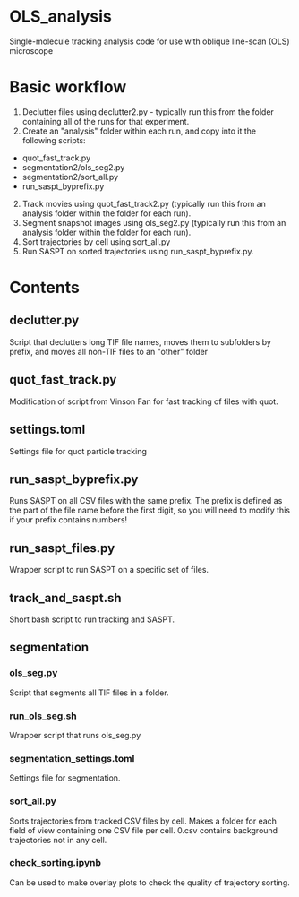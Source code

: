 # OLS_analysis
Single-molecule tracking analysis code for use with oblique line-scan (OLS) microscope

# Basic workflow
1. Declutter files using declutter2.py - typically run this from the folder containing all of the runs for that experiment.
2. Create an "analysis" folder within each run, and copy into it the following scripts:
- quot_fast_track.py
- segmentation2/ols_seg2.py
- segmentation2/sort_all.py
- run_saspt_byprefix.py
2. Track movies using quot_fast_track2.py (typically run this from an analysis folder within the folder for each run).
3. Segment snapshot images using ols_seg2.py (typically run this from an analysis folder within the folder for each run).
4. Sort trajectories by cell using sort_all.py
5. Run SASPT on sorted trajectories using run_saspt_byprefix.py.

# Contents

## declutter.py
Script that declutters long TIF file names, moves them to subfolders by prefix, and moves all non-TIF files to an "other" folder

## quot_fast_track.py
Modification of script from Vinson Fan for fast tracking of files with quot.

## settings.toml
Settings file for quot particle tracking

## run_saspt_byprefix.py
Runs SASPT on all CSV files with the same prefix. The prefix is defined as the part of the file name before the first digit, so you will need to modify this if your prefix contains numbers!

## run_saspt_files.py
Wrapper script to run SASPT on a specific set of files. 

## track_and_saspt.sh
Short bash script to run tracking and SASPT.

## segmentation
### ols_seg.py
Script that segments all TIF files in a folder.

### run_ols_seg.sh
Wrapper script that runs ols_seg.py

### segmentation_settings.toml
Settings file for segmentation.

### sort_all.py
Sorts trajectories from tracked CSV files by cell. Makes a folder for each field of view containing one CSV file per cell. 0.csv contains background trajectories not in any cell.

### check_sorting.ipynb
Can be used to make overlay plots to check the quality of trajectory sorting.
